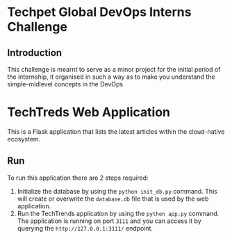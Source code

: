 # Techpet Global DevOps Interns Challenge
## Introduction
This challenge is mearnt to serve as a minor project for the initial period of the internship, it organised in such a way as to make you understand the simple-midlevel concepts in the DevOps 
# TechTreds Web Application

This is a Flask application that lists the latest articles within the cloud-native ecosystem.

## Run 

To run this application there are 2 steps required:

1. Initialize the database by using the `python init_db.py` command. This will create or overwrite the `database.db` file that is used by the web application.
2.  Run the TechTrends application by using the `python app.py` command. The application is running on port `3111` and you can access it by querying the `http://127.0.0.1:3111/` endpoint.
